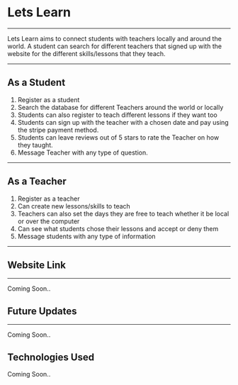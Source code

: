 # Lets Learn
 -----------------------------------------
 Lets Learn aims to connect students with teachers locally and around the world. A student can search for different teachers that signed up with the website for the different skills/lessons that they teach.

 -----------------------------------------

 ## As a Student
 1. Register as a student
 2. Search the database for different Teachers around the world or locally
 3. Students can also register to teach different lessons if they want too
 4. Students can sign up with the teacher with a chosen date and pay using the stripe payment method.
 5. Students can leave reviews out of 5 stars to rate the Teacher on how they taught.
 6. Message Teacher with any type of question.

 -----------------------------------------
 ## As a Teacher
 1. Register as a teacher
 2. Can create new lessons/skills to teach
 3. Teachers can also set the days they are free to teach whether it be local or over the computer
 4. Can see what students chose their lessons and accept or deny them
 5. Message students with any type of information

 -----------------------------------------
## Website Link
 -----------------------------------------
Coming Soon..


## Future Updates
 -----------------------------------------
Coming Soon..

## Technologies Used
Coming Soon..
